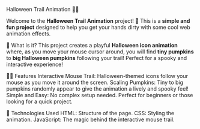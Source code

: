 Halloween Trail Animation 🎃👻

Welcome to the **Halloween Trail Animation** project! 🎉 This is a **simple and fun project** designed to help you get your hands dirty with some cool web animation effects. 

🎃 What is it?
This project creates a playful **Halloween icon animation** where, as you move your mouse cursor around, you will find **tiny pumpkins** to **big Halloween pumpkins** following your trail! Perfect for a spooky and interactive experience!

🧙‍♂️ Features
Interactive Mouse Trail: Halloween-themed icons follow your mouse as you move it around the screen.
Scaling Pumpkins: Tiny to big pumpkins randomly appear to give the animation a lively and spooky feel!
Simple and Easy: No complex setup needed. Perfect for beginners or those looking for a quick project.

🎨 Technologies Used
HTML: Structure of the page.
CSS: Styling the animation.
JavaScript: The magic behind the interactive mouse trail.
